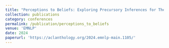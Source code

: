 ```yaml
---
title: "Perceptions to Beliefs: Exploring Precursory Inferences for Theory of Mind in Large Language Models"
collection: publications
category: conferences
permalink: /publication/perceptions_to_beliefs
venue: 'EMNLP'
date: 2024
paperurl: 'https://aclanthology.org/2024.emnlp-main.1105/'
---
```

